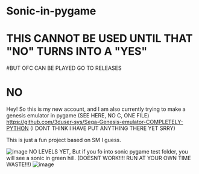 # Sonic-in-pygame
# THIS CANNOT BE USED UNTIL THAT "NO" TURNS INTO A "YES"
#BUT OFC CAN BE PLAYED GO TO RELEASES
# NO
Hey! So this is my new account, and I am also currently trying to make a genesis emulator in pygame (SEE HERE, NO C, ONE FILE) https://github.com/3duser-sys/Sega-Genesis-emulator-COMPLETELY-PYTHON (I DONT THINK I HAVE PUT ANYTHING THERE YET SRRY)

This is just a fun project based on SM I guess. 

![image](https://github.com/user-attachments/assets/33acd6d5-282d-4aba-bcb1-2554af0006d5)
NO LEVELS YET, But if you fo into sonic pygame test folder, you will see a sonic in green hill. (DOESNT WORK!!!! RUN AT YOUR OWN TIME WASTE!!!)
![image](https://github.com/user-attachments/assets/9e6b0629-63a0-4f01-8ed0-1f3940c6779f)
